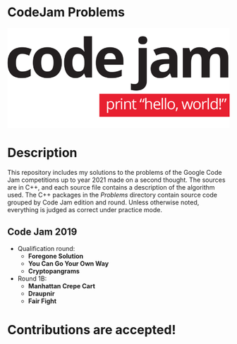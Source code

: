# CodeJam Problems

<img src=".github/Google_Code_Jam_logo.png" align="center"/>

# Description

This repository includes my solutions to the problems of the Google Code Jam
competitions up to year 2021  made on a second thought.
The sources are in C++, and each source file contains a description of the algorithm used.
The C++ packages in the *Problems* directory contain source code grouped by Code Jam edition and round.
Unless otherwise noted, everything is judged as correct under practice mode.

## Code Jam 2019

* Qualification round:
    * **Foregone Solution**
    * **You Can Go Your Own Way**
    * **Cryptopangrams** 
* Round 1B:
    * **Manhattan Crepe Cart**
    * **Draupnir**
    * **Fair Fight**
 # Contributions are accepted!

